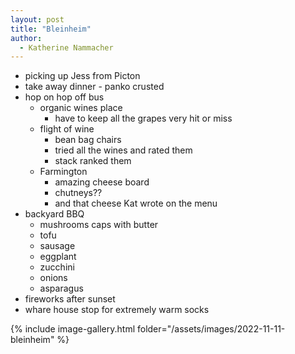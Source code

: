 ```yaml
---
layout: post
title: "Bleinheim"
author:
  - Katherine Nammacher
---
```


- picking up Jess from Picton
- take away dinner - panko crusted
- hop on hop off bus
  - organic wines place
    - have to keep all the grapes very hit or miss
  - flight of wine
    - bean bag chairs
    - tried all the wines and rated them
    - stack ranked them
  - Farmington
    - amazing cheese board
    - chutneys??
    - and that cheese Kat wrote on the menu
- backyard BBQ
  - mushrooms caps with butter
  - tofu
  - sausage
  - eggplant
  - zucchini
  - onions
  - asparagus
- fireworks after sunset
- whare house stop for extremely warm socks

{% include image-gallery.html folder="/assets/images/2022-11-11-bleinheim" %}
